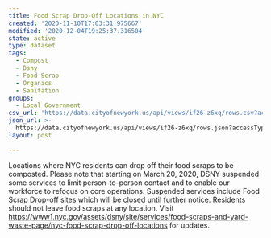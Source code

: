 ```yaml
---
title: Food Scrap Drop-Off Locations in NYC
created: '2020-11-10T17:03:31.975667'
modified: '2020-12-04T19:25:37.316504'
state: active
type: dataset
tags:
  - Compost
  - Dsny
  - Food Scrap
  - Organics
  - Sanitation
groups:
  - Local Government
csv_url: 'https://data.cityofnewyork.us/api/views/if26-z6xq/rows.csv?accessType=DOWNLOAD'
json_url: >-
  https://data.cityofnewyork.us/api/views/if26-z6xq/rows.json?accessType=DOWNLOAD
layout: post

---
```

Locations where NYC residents can drop off their food scraps to be composted. Please note that starting on March 20, 2020, DSNY suspended some services to limit person-to-person contact and to enable our workforce to refocus on core operations. Suspended services include Food Scrap Drop-off sites which will be closed until further notice. Residents should not leave food scraps at any location. Visit https://www1.nyc.gov/assets/dsny/site/services/food-scraps-and-yard-waste-page/nyc-food-scrap-drop-off-locations for updates.
